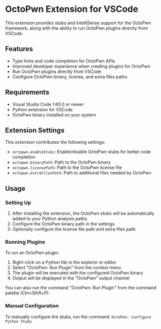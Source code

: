 # OctoPwn Extension for VSCode

This extension provides stubs and IntelliSense support for the OctoPwn framework, along with the ability to run OctoPwn plugins directly from VSCode.

## Features

- Type hints and code completion for OctoPwn APIs
- Improved developer experience when creating plugins for OctoPwn
- Run OctoPwn plugins directly from VSCode
- Configure OctoPwn binary, license, and extra files paths

## Requirements

- Visual Studio Code 1.60.0 or newer
- Python extension for VSCode
- OctoPwn binary installed on your system

## Extension Settings

This extension contributes the following settings:

* `octopwn.enableStubs`: Enable/disable OctoPwn stubs for better code completion
* `octopwn.binaryPath`: Path to the OctoPwn binary
* `octopwn.licensePath`: Path to the OctoPwn license file
* `octopwn.extraFilesPath`: Path to additional files needed by OctoPwn

## Usage

### Setting Up

1. After installing the extension, the OctoPwn stubs will be automatically added to your Python analysis paths.
2. Configure the OctoPwn binary path in the settings.
3. Optionally configure the license file path and extra files path.

### Running Plugins

To run an OctoPwn plugin:

1. Right-click on a Python file in the explorer or editor
2. Select "OctoPwn: Run Plugin" from the context menu
3. The plugin will be executed with the configured OctoPwn binary
4. Output will be displayed in the "OctoPwn" output channel

You can also run the command "OctoPwn: Run Plugin" from the command palette (Ctrl+Shift+P).

### Manual Configuration

To manually configure the stubs, run the command:
`OctoPwn: Configure Python Stubs`



